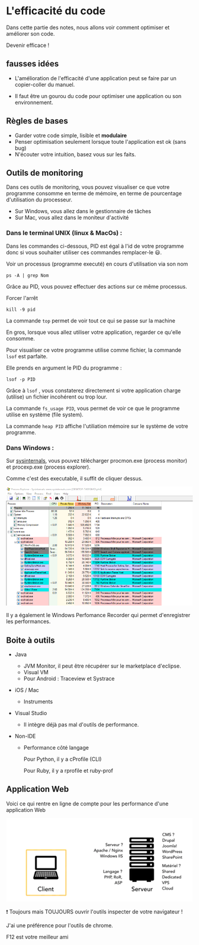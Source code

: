 # L'efficacité du code

Dans cette partie des notes, nous allons voir comment optimiser et améliorer son code.

Devenir efficace !

## fausses idées

- L'amélioration de l'efficacité d'une application peut se faire par un copier-coller du manuel.

- Il faut être un gourou du code pour optimiser une application ou son environnement.


## Règles de bases

- Garder votre code simple, lisible et **modulaire**
- Penser optimisation seulement lorsque toute l'application est ok (sans bug)
- N'écouter votre intuition, basez vous sur les faits.


## Outils de monitoring

Dans ces outils de monitoring, vous pouvez visualiser ce que votre programme consomme en terme de mémoire, en terme de pourcentage d'utilisation du processeur.

- Sur Windows, vous allez dans le gestionnaire de tâches
- Sur Mac, vous allez dans le moniteur d'activité

### Dans le terminal UNIX (linux & MacOs) :

Dans les commandes ci-dessous, PID est égal à l'id de votre programme donc si vous souhaiter utiliser ces commandes remplacer-le :smiley:.

Voir un processus (programme executé) en cours d'utilisation via son nom

````
ps -A | grep Nom
````

Grâce au PID, vous pouvez effectuer des actions sur ce même processus.

Forcer l'arrêt

````
kill -9 pid
````

La commande ``top`` permet de voir tout ce qui se passe sur la machine

En gros, lorsque vous allez utiliser votre application, regarder ce qu'elle consomme.

Pour visualiser ce votre programme utilise comme fichier, la commande ``lsof`` est parfaite.

Elle prends en argument le PID du programme :

````
lsof -p PID
````
 
Grâce à ``lsof`` , vous constaterez directement si votre application charge (utilise) un fichier incohérent ou trop lour.

La commande ``fs_usage PID``, vous permet de voir ce que le programme utilise en système (file system).

La commande ``heap PID`` affiche l'utiliation mémoire sur le système de votre programme.


### Dans Windows :

Sur [sysinternals](https://live.sysinternals.com/), vous pouvez télécharger procmon.exe (process monitor) et procexp.exe (process explorer).

Comme c'est des executable, il suffit de cliquer dessus.

![cover](./Images/process-1.PNG)

Il y a également le Windows Perfomance Recorder qui permet d'enregistrer les performances.


## Boite à outils

- Java
    - JVM Monitor, il peut être récupérer sur le marketplace d'eclipse.
    - Visual VM
    - Pour Android : Traceview et Systrace
    
- iOS / Mac
    - Instruments
    
- Visual Studio
    - Il intègre déjà pas mal d'outils de performance.
    
- Non-IDE
    - Performance côté langage
    
        Pour Python, il y a cProfile (CLI)
        
        Pour Ruby, il y a rprofile et ruby-prof
    
    
## Application Web

Voici ce qui rentre en ligne de compte pour les performance d'une application Web

![cover](./Images/web-1.PNG)

:exclamation: Toujours mais TOUJOURS ouvrir l'outils inspecter de votre navigateur ! 

J'ai une préférence pour l'outils de chrome.

F12 est votre meilleur ami
